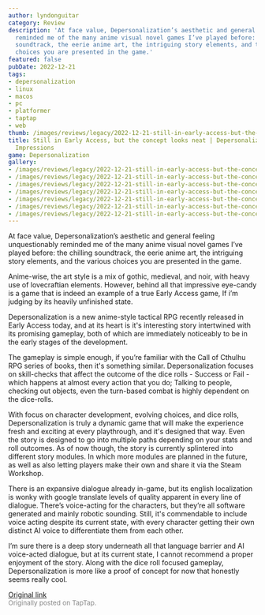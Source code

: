 ```yaml
---
author: lyndonguitar
category: Review
description: 'At face value, Depersonalization’s aesthetic and general feeling unquestionably
  reminded me of the many anime visual novel games I’ve played before: the chilling
  soundtrack, the eerie anime art, the intriguing story elements, and the various
  choices you are presented in the game.'
featured: false
pubDate: 2022-12-21
tags:
- depersonalization
- linux
- macos
- pc
- platformer
- taptap
- web
thumb: /images/reviews/legacy/2022-12-21-still-in-early-access-but-the-concept-looks-neat--depersonalization---first-impressions-0.avif
title: Still in Early Access, but the concept looks neat | Depersonalization - First
  Impressions
game: Depersonalization
gallery:
- /images/reviews/legacy/2022-12-21-still-in-early-access-but-the-concept-looks-neat--depersonalization---first-impressions-0.avif
- /images/reviews/legacy/2022-12-21-still-in-early-access-but-the-concept-looks-neat--depersonalization---first-impressions-1.avif
- /images/reviews/legacy/2022-12-21-still-in-early-access-but-the-concept-looks-neat--depersonalization---first-impressions-2.avif
- /images/reviews/legacy/2022-12-21-still-in-early-access-but-the-concept-looks-neat--depersonalization---first-impressions-3.avif
- /images/reviews/legacy/2022-12-21-still-in-early-access-but-the-concept-looks-neat--depersonalization---first-impressions-4.avif
- /images/reviews/legacy/2022-12-21-still-in-early-access-but-the-concept-looks-neat--depersonalization---first-impressions-5.avif
- /images/reviews/legacy/2022-12-21-still-in-early-access-but-the-concept-looks-neat--depersonalization---first-impressions-6.avif
---
```

At face value, Depersonalization’s aesthetic and general feeling unquestionably reminded me of the many anime visual novel games I’ve played before: the chilling soundtrack, the eerie anime art, the intriguing story elements, and the various choices you are presented in the game.

Anime-wise, the art style is a mix of gothic, medieval, and noir, with heavy use of lovecraftian elements. However, behind all that impressive eye-candy is a game that is indeed an example of a true Early Access game, If i’m judging by its heavily unfinished state.

Depersonalization is a new anime-style tactical RPG recently released in Early Access today, and at its heart is it's interesting story intertwined with its promising gameplay, both of which are immediately noticeably to be in the early stages of the development.

The gameplay is simple enough, if you’re familiar with the Call of Cthulhu RPG series of books, then it's something similar. Depersonalization focuses on skill-checks that affect the outcome of the dice rolls - Success or Fail - which happens at almost every action that you do; Talking to people, checking out objects, even the turn-based combat is highly dependent on the dice-rolls.

With focus on character development, evolving choices, and dice rolls, Depersonalization is truly a dynamic game that will make the experience fresh and exciting at every playthrough, and it's designed that way. Even the story is designed to go into multiple paths depending on your stats and roll outcomes. As of now though, the story is currently splintered into different story modules. In which more modules are planned in the future, as well as also letting players make their own and share it via the Steam Workshop.

There is an expansive dialogue already in-game, but its english localization is wonky with google translate levels of quality apparent in every line of dialogue. There’s voice-acting for the characters, but they’re all software generated and mainly robotic sounding. Still, it's commendable to include voice acting despite its current state, with every character getting their own distinct AI voice to differentiate them from each other.

I’m sure there is a deep story underneath all that language barrier and AI voice-acted dialogue, but at its current state, I cannot recommend a proper enjoyment of the story. Along with the dice roll focused gameplay, Depersonalization is more like a proof of concept for now that honestly seems really cool.

[Original link](https://www.taptap.io/post/3846925)<br><span style="font-size: 0.95em; color: #888;">Originally posted on TapTap.</span>